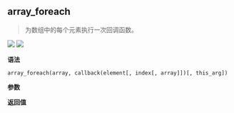 ## array_foreach

> 为数组中的每个元素执行一次回调函数。

![](https://img.shields.io/badge/-Array-blue)
![](https://img.shields.io/badge/-Traverse-blue)

**语法**

`array_foreach(array, callback(element[, index[, array]])[, this_arg])`

**参数**

**返回值**
